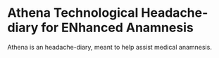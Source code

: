 # Athena Technological Headache-diary for ENhanced Anamnesis

Athena is an headache-diary, meant to help assist medical anamnesis.



